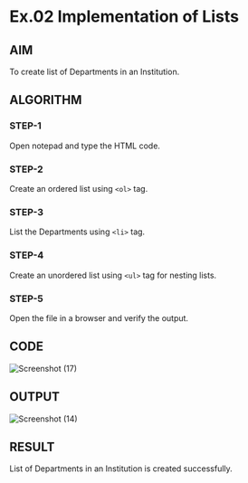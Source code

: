 # Ex.02 Implementation of Lists
## AIM
  To create list of Departments in an Institution.

## ALGORITHM
### STEP-1
  Open notepad and type the HTML code.

### STEP-2
  Create an ordered list using ```<ol>``` tag.

### STEP-3
  List the Departments using ```<li>``` tag.

### STEP-4
  Create an unordered list using ```<ul>``` tag for nesting lists.

### STEP-5
  Open the file in a browser and verify the output.
  
## CODE
![Screenshot (17)](https://user-images.githubusercontent.com/127816473/229162982-295e79c9-69da-4f75-bdd7-fab3790f80cc.png)

## OUTPUT

![Screenshot (14)](https://user-images.githubusercontent.com/127816473/229165213-82e0961f-469d-4ddb-b178-8b55e40bd626.png)


## RESULT
  List of Departments in an Institution is created successfully.
